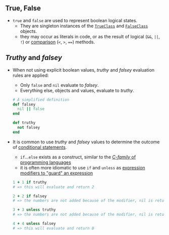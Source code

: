 ## True, False

- `true` and `false` are used to represent boolean logical states.
  - They are singleton instances of the [`TrueClass`][true-class] and [`FalseClass`][false-class] objects.
  - they may occur as literals in code, or as the result of logical (`&&`, `||`, `!`) or [comparison][comparable-class] (`<`, `>`, `==`) methods.

## _Truthy_ and _falsey_

- When not using explicit boolean values, _truthy_ and _falsey_ evaluation rules are applied:

  - Only `false` and `nil` evaluate to _falsey_.
  - Everything else, objects and values, evaluate to _truthy_.

  ```ruby
  # A simplified definition
  def falsey
    nil || false
  end

  def truthy
    not falsey
  end
  ```

- It is common to use _truthy_ and _falsey_ values to determine the outcome of [conditional statements][control-expressions].

  - `if`...`else` exists as a construct, similar to the [_C-family_ of programming languages][c-family]
  - it is often more idiomatic to use `if` and `unless` as [expression modifiers to "guard" an expression][if-modifier]

  ```ruby
  1 + 1 if truthy
  # => this will evaluate and return 2

  2 + 2 if falsey
  # => the numbers are not added because of the modifier, nil is returned

  3 + 3 unless truthy
  # => the numbers are not added because of the modifier, nil is returned

  4 + 4 unless falsey
  # => this will evaluate and return 8
  ```

[c-family]: https://en.wikipedia.org/wiki/List_of_C-family_programming_languages
[control-expressions]: https://docs.ruby-lang.org/en/master/syntax/control_expressions_rdoc.html
[if-modifier]: https://docs.ruby-lang.org/en/master/syntax/control_expressions_rdoc.html#label-Modifier+if+and+unless
[true-class]: https://docs.ruby-lang.org/en/master/TrueClass.html
[false-class]: https://docs.ruby-lang.org/en/master/FalseClass.html
[nil-class]: https://docs.ruby-lang.org/en/master/NilClass.html
[comparable-class]: https://docs.ruby-lang.org/en/master/Comparable.html
[constants]: https://www.rubyguides.com/2017/07/ruby-constants/
[integer-class]: https://docs.ruby-lang.org/en/master/Integer.html
[kernel-class]: https://docs.ruby-lang.org/en/master/Kernel.html
[methods]: https://launchschool.com/books/ruby/read/methods
[returns]: https://www.freecodecamp.org/news/idiomatic-ruby-writing-beautiful-code-6845c830c664/
